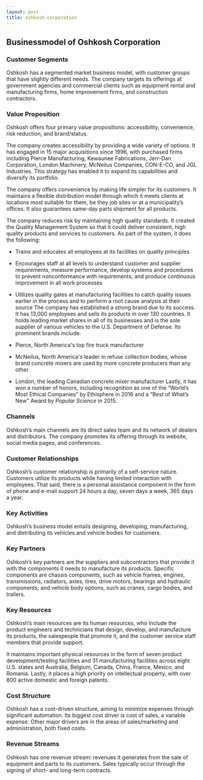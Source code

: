 ```yaml
---
layout: post
title: oshkosh-corporation
---
```


Businessmodel of Oshkosh Corporation
-------------------------------------

### Customer Segments

Oshkosh has a segmented market business model, with customer groups that have slightly different needs. The company targets its offerings at government agencies and commercial clients such as equipment rental and manufacturing firms, home improvement firms, and construction contractors.

### Value Proposition

Oshkosh offers four primary value propositions: accessibility, convenience, risk reduction, and brand/status.

The company creates accessibility by providing a wide variety of options. It has engaged in 15 major acquisitions since 1996, with purchased firms including Pierce Manufacturing, Kewaunee Fabrications, Jerr-Dan Corporation, London Machinery, McNeilus Companies, CON-E-CO, and JGL Industries. This strategy has enabled it to expand its capabilities and diversify its portfolio.

The company offers convenience by making life simpler for its customers. It maintains a flexible distribution model through which it meets clients at locations most suitable for them, be they job sites or at a municipality’s offices. It also guarantees same-day parts shipment for all products.

The company reduces risk by maintaining high quality standards. It created the Quality Management System so that it could deliver consistent, high quality products and services to customers. As part of the system, it does the following:

 * Trains and educates all employees at its facilities on quality principles
* Encourages staff at all levels to understand customer and supplier requirements, measure performance, develop systems and procedures to prevent nonconformance with requirements, and produce continuous improvement in all work processes
* Utilizes quality gates at manufacturing facilities to catch quality issues earlier in the process and to perform a root cause analysis at their source
 The company has established a strong brand due to its success. It has 13,000 employees and sells its products in over 130 countries. It holds leading market shares in all of its businesses and is the sole supplier of various vehicles to the U.S. Department of Defense. Its prominent brands include:

 * Pierce, North America's top fire truck manufacturer
* McNeilus, North America's leader in refuse collection bodies, whose brand concrete mixers are used by more concrete producers than any other
* London, the leading Canadian concrete mixer manufacturer
 Lastly, it has won a number of honors, including recognition as one of the “World’s Most Ethical Companies” by Ethisphere in 2016 and a “Best of What’s New” Award by *Popular Science* in 2015.

### Channels

Oshkosh’s main channels are its direct sales team and its network of dealers and distributors. The company promotes its offering through its website, social media pages, and conferences.

### Customer Relationships

Oshkosh’s customer relationship is primarily of a self-service nature. Customers utilize its products while having limited interaction with employees. That said, there is a personal assistance component in the form of phone and e-mail support 24 hours a day, seven days a week, 365 days a year.

### Key Activities

Oshkosh’s business model entails designing, developing, manufacturing, and distributing its vehicles and vehicle bodies for customers.

### Key Partners

Oshkosh’s key partners are the suppliers and subcontractors that provide it with the components it needs to manufacture its products. Specific components are chassis components, such as vehicle frames, engines, transmissions, radiators, axles, tires, drive motors, bearings and hydraulic components; and vehicle body options, such as cranes, cargo bodies, and trailers.

### Key Resources

Oshkosh’s main resources are its human resources, who include the product engineers and technicians that design, develop, and manufacture its products, the salespeople that promote it, and the customer service staff members that provide support.

It maintains important physical resources in the form of seven product development/testing facilities and 31 manufacturing facilities across eight U.S. states and Australia, Belgium, Canada, China, France, Mexico, and Romania. Lastly, it places a high priority on intellectual property, with over 800 active domestic and foreign patents.

### Cost Structure

Oshkosh has a cost-driven structure, aiming to minimize expenses through significant automation. Its biggest cost driver is cost of sales, a variable expense. Other major drivers are in the areas of sales/marketing and administration, both fixed costs.

### Revenue Streams

Oshkosh has one revenue stream: revenues it generates from the sale of equipment and parts to its customers. Sales typically occur through the signing of short- and long-term contracts.
